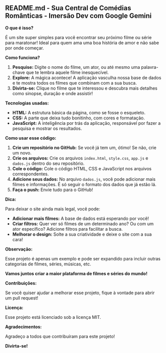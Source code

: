 ## **README.md - Sua Central de Comédias Românticas - Imersão Dev com Google Gemini** 

**O que é isso?**

É um site super simples para você encontrar seu próximo filme ou série para maratonar!  Ideal para quem ama uma boa história de amor e não sabe por onde começar. 

**Como funciona?**

1. **Pesquise:** Digite o nome do filme, um ator, ou até mesmo uma palavra-chave que te lembra aquele filme inesquecível. 
2. **Explore:** A mágica acontece! A aplicação vasculha nossa base de dados e te mostra todos os filmes que combinam com a sua busca. 
3. **Divirta-se:** Clique no filme que te interessou e descubra mais detalhes como sinopse, duração e onde assistir! 

**Tecnologias usadas:**

* **HTML:** A estrutura básica da página, como se fosse o esqueleto.
* **CSS:** A parte que deixa tudo bonitinho, com cores e formatação.
* **JavaScript:** A inteligência por trás da aplicação, responsável por fazer a pesquisa e mostrar os resultados.

**Como usar esse código:**

1. **Crie um repositório no GitHub:** Se você já tem um, ótimo! Se não, crie um novo.
2. **Crie os arquivos:** Crie os arquivos `index.html`, `style.css`, `app.js` e `dados.js` dentro do seu repositório.
3. **Cole o código:** Cole o código HTML, CSS e JavaScript nos arquivos correspondentes.
4. **Adicione seus dados:** No arquivo `dados.js`, você pode adicionar mais filmes e informações. É só seguir o formato dos dados que já estão lá.
5. **Faça o push:** Envie tudo para o GitHub!

**Dica:**

Para deixar o site ainda mais legal, você pode:

* **Adicionar mais filmes:** A base de dados está esperando por você!
* **Criar filtros:** Quer ver só filmes de um determinado ano? Ou com um ator específico? Adicione filtros para facilitar a busca.
* **Melhorar o design:** Solte a sua criatividade e deixe o site com a sua cara!

**Observação:**

Esse projeto é apenas um exemplo e pode ser expandido para incluir outras categorias de filmes, séries, músicas, etc. 

**Vamos juntos criar a maior plataforma de filmes e séries do mundo!** 

**Contribuições:**

Se você quiser ajudar a melhorar esse projeto, fique à vontade para abrir um pull request! 

**Licença:**

Esse projeto está licenciado sob a licença MIT.

**Agradecimentos:**

Agradeço a todos que contribuíram para este projeto! 

**Divirta-se!**
